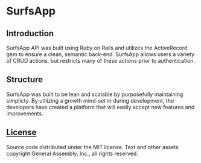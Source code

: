 # SurfsApp

## Introduction

SurfsApp API was built using Ruby on Rails and utilizes the ActiveRecord gem
to ensure a clean, semantic back-end. SurfsApp allows users a variety of CRUD
actions, but restricts many of these actions prior to authentication.

## Structure

SurfsApp was built to be lean and scalable by purposefully maintaining
simplicty. By utilizing a growth mind-set in during development, the developers
have created a platform that will easily accept new features and improvements.

## [License](LICENSE)

Source code distributed under the MIT license. Text and other assets copyright
General Assembly, Inc., all rights reserved.
